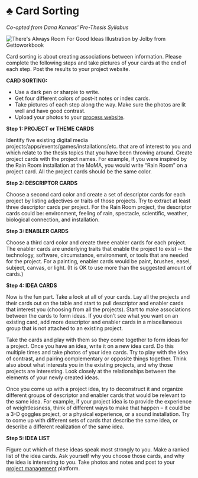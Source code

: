 # ♣ Card Sorting

_Co-opted from Dana Karwas' Pre-Thesis Syllabus_

![There's Always Room For Good Ideas Illustration by Jolby from Gettoworkbook](<../.gitbook/assets/GETTOWORKBOOK\_ good ideas.jpg>)

Card sorting is about creating associations between information. Please complete the following steps and take pictures of your cards at the end of each step. Post the results to your project website.

**CARD SORTING:**

* Use a dark pen or sharpie to write.
* Get four different colors of post-it notes or index cards.
* Take pictures of each step along the way. Make sure the photos are lit well and have good contrast.
* Upload your photos to your [process website](../website.md).

**Step 1: PROJECT or THEME CARDS**

Identify five existing digital media projects/apps/events/games/installations/etc. that are of interest to you and which relate to the thesis topics that you have been throwing around. Create project cards with the project names. For example, if you were inspired by the Rain Room installation at the MoMA, you would write “Rain Room” on a project card. All the project cards should be the same color.

**Step 2: DESCRIPTOR CARDS**

Choose a second card color and create a set of descriptor cards for each project by listing adjectives or traits of those projects. Try to extract at least three descriptor cards per project. For the Rain Room project, the descriptor cards could be: environment, feeling of rain, spectacle, scientific, weather, biological connection, and installation.

**Step 3: ENABLER CARDS**

Choose a third card color and create three enabler cards for each project. The enabler cards are underlying traits that enable the project to exist -- the technology, software, circumstance, environment, or tools that are needed for the project. For a painting, enabler cards would be paint, brushes, easel, subject, canvas, or light. (It is OK to use more than the suggested amount of cards.)

**Step 4: IDEA CARDS**

Now is the fun part. Take a look at all of your cards. Lay all the projects and their cards out on the table and start to pull descriptor and enabler cards that interest you (choosing from all the projects). Start to make associations between the cards to form ideas. If you don’t see what you want on an existing card, add more descriptor and enabler cards in a miscellaneous group that is not attached to an existing project.

Take the cards and play with them so they come together to form ideas for a project. Once you have an idea, write it on a new idea card. Do this multiple times and take photos of your idea cards. Try to play with the idea of contrast, and pairing complementary or opposite things together. Think also about what interests you in the existing projects, and why those projects are interesting. Look closely at the relationships between the elements of your newly created ideas.

Once you come up with a project idea, try to deconstruct it and organize different groups of descriptor and enabler cards that would be relevant to the same idea. For example, if your project idea is to provide the experience of weightlessness, think of different ways to make that happen – it could be a 3-D goggles project, or a physical experience, or a sound installation. Try to come up with different sets of cards that describe the same idea, or describe a different realization of the same idea.

**Step 5: IDEA LIST**

Figure out which of these ideas speak most strongly to you. Make a ranked list of the idea cards. Ask yourself why you choose those cards, and why the idea is interesting to you. Take photos and notes and post to your [project management](../website.md) platform.

